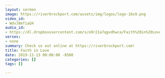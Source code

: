 ```yaml
---
layout: sermon
image: https://riverbrockport.com/assets/img/logos/logo-16x9.png
video_id:
- WdvJ8mfiaQ4
audio_id:
- https://dl.dropboxusercontent.com/s/o9r21a7qgvdhwca/Faith%20in%20Love.mp3?dl=0
verses:
- none
summary: Check us out online at https://riverbrockport.com!
title: Faith in Love
date: 2019-11-13 00:00:00 -0500
categories: []
tags: []

---
```

